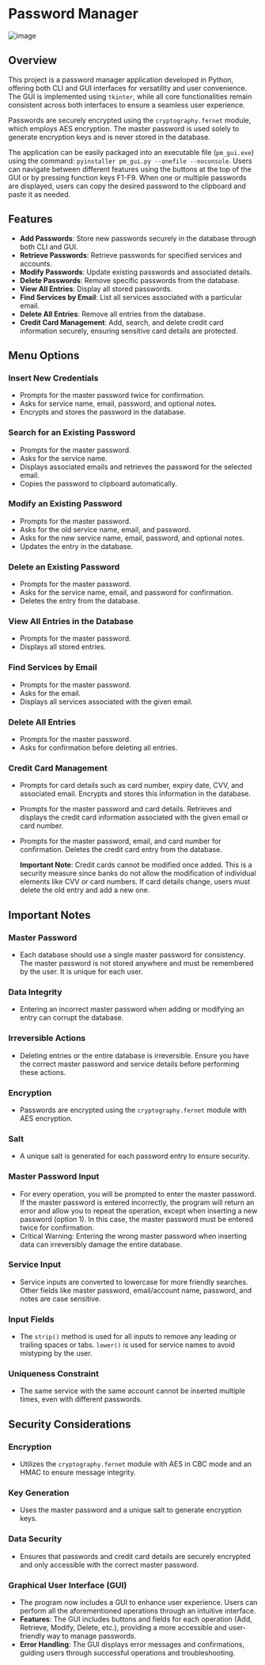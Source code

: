 # Password Manager

![image](https://github.com/user-attachments/assets/7aeaba95-b962-4175-8fee-104d0d34644d)

## Overview

This project is a password manager application developed in Python, offering both CLI and GUI interfaces for versatility and user convenience. The GUI is implemented using `tkinter`, while all core functionalities remain consistent across both interfaces to ensure a seamless user experience.

Passwords are securely encrypted using the `cryptography.fernet` module, which employs AES encryption. The master password is used solely to generate encryption keys and is never stored in the database.

The application can be easily packaged into an executable file (`pm_gui.exe`) using the command: `pyinstaller pm_gui.py --onefile --noconsole`. Users can navigate between different features using the buttons at the top of the GUI or by pressing function keys F1-F9. When one or multiple passwords are displayed, users can copy the desired password to the clipboard and paste it as needed.


## Features

- **Add Passwords**: Store new passwords securely in the database through both CLI and GUI.
- **Retrieve Passwords**: Retrieve passwords for specified services and accounts.
- **Modify Passwords**: Update existing passwords and associated details.
- **Delete Passwords**: Remove specific passwords from the database.
- **View All Entries**: Display all stored passwords.
- **Find Services by Email**: List all services associated with a particular email.
- **Delete All Entries**: Remove all entries from the database.
- **Credit Card Management**: Add, search, and delete credit card information securely, ensuring sensitive card details are protected.

## Menu Options

### Insert New Credentials

- Prompts for the master password twice for confirmation.
- Asks for service name, email, password, and optional notes.
- Encrypts and stores the password in the database.

### Search for an Existing Password

- Prompts for the master password.
- Asks for the service name.
- Displays associated emails and retrieves the password for the selected email.
- Copies the password to clipboard automatically.

### Modify an Existing Password

- Prompts for the master password.
- Asks for the old service name, email, and password.
- Asks for the new service name, email, password, and optional notes.
- Updates the entry in the database.

### Delete an Existing Password

- Prompts for the master password.
- Asks for the service name, email, and password for confirmation.
- Deletes the entry from the database.

### View All Entries in the Database

- Prompts for the master password.
- Displays all stored entries.

### Find Services by Email

- Prompts for the master password.
- Asks for the email.
- Displays all services associated with the given email.

### Delete All Entries

- Prompts for the master password.
- Asks for confirmation before deleting all entries.

### Credit Card Management

- Prompts for card details such as card number, expiry date, CVV, and associated email. Encrypts and stores this information in the database.
- Prompts for the master password and card details. Retrieves and displays the credit card information associated with the given email or card number.
- Prompts for the master password, email, and card number for confirmation. Deletes the credit card entry from the database.

  **Important Note**: Credit cards cannot be modified once added. This is a security measure since banks do not allow the modification of individual elements like CVV or card numbers. If card details change, users must delete the old entry and add a new one.

## Important Notes

### Master Password

- Each database should use a single master password for consistency. The master password is not stored anywhere and must be remembered by the user. It is unique for each user.

### Data Integrity

- Entering an incorrect master password when adding or modifying an entry can corrupt the database.

### Irreversible Actions

- Deleting entries or the entire database is irreversible. Ensure you have the correct master password and service details before performing these actions.

### Encryption

- Passwords are encrypted using the `cryptography.fernet` module with AES encryption.

### Salt

- A unique salt is generated for each password entry to ensure security.

### Master Password Input

- For every operation, you will be prompted to enter the master password. If the master password is entered incorrectly, the program will return an error and allow you to repeat the operation, except when inserting a new password (option 1). In this case, the master password must be entered twice for confirmation.
- Critical Warning: Entering the wrong master password when inserting data can irreversibly damage the entire database.

### Service Input

- Service inputs are converted to lowercase for more friendly searches. Other fields like master password, email/account name, password, and notes are case sensitive.

### Input Fields

- The `strip()` method is used for all inputs to remove any leading or trailing spaces or tabs. `lower()` is used for service names to avoid mistyping by the user.

### Uniqueness Constraint

- The same service with the same account cannot be inserted multiple times, even with different passwords.

## Security Considerations

### Encryption

- Utilizes the `cryptography.fernet` module with AES in CBC mode and an HMAC to ensure message integrity.

### Key Generation

- Uses the master password and a unique salt to generate encryption keys.

### Data Security

- Ensures that passwords and credit card details are securely encrypted and only accessible with the correct master password.

### Graphical User Interface (GUI)

- The program now includes a GUI to enhance user experience. Users can perform all the aforementioned operations through an intuitive interface.
- **Features**: The GUI includes buttons and fields for each operation (Add, Retrieve, Modify, Delete, etc.), providing a more accessible and user-friendly way to manage passwords.
- **Error Handling**: The GUI displays error messages and confirmations, guiding users through successful operations and troubleshooting.
